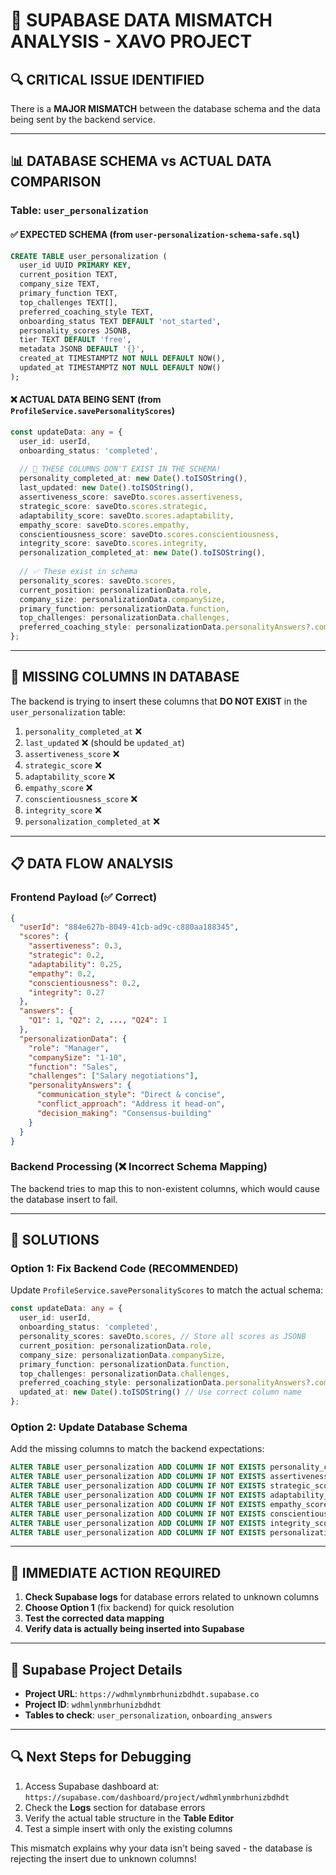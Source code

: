 # 🚨 SUPABASE DATA MISMATCH ANALYSIS - XAVO PROJECT

## 🔍 **CRITICAL ISSUE IDENTIFIED**

There is a **MAJOR MISMATCH** between the database schema and the data being sent by the backend service.

---

## 📊 **DATABASE SCHEMA vs ACTUAL DATA COMPARISON**

### **Table: `user_personalization`**

#### ✅ **EXPECTED SCHEMA** (from `user-personalization-schema-safe.sql`)
```sql
CREATE TABLE user_personalization (
  user_id UUID PRIMARY KEY,
  current_position TEXT,
  company_size TEXT,
  primary_function TEXT,
  top_challenges TEXT[],
  preferred_coaching_style TEXT,
  onboarding_status TEXT DEFAULT 'not_started',
  personality_scores JSONB,
  tier TEXT DEFAULT 'free',
  metadata JSONB DEFAULT '{}',
  created_at TIMESTAMPTZ NOT NULL DEFAULT NOW(),
  updated_at TIMESTAMPTZ NOT NULL DEFAULT NOW()
);
```

#### ❌ **ACTUAL DATA BEING SENT** (from `ProfileService.savePersonalityScores`)
```typescript
const updateData: any = {
  user_id: userId,
  onboarding_status: 'completed',
  
  // 🚨 THESE COLUMNS DON'T EXIST IN THE SCHEMA!
  personality_completed_at: new Date().toISOString(),
  last_updated: new Date().toISOString(),
  assertiveness_score: saveDto.scores.assertiveness,
  strategic_score: saveDto.scores.strategic,
  adaptability_score: saveDto.scores.adaptability,
  empathy_score: saveDto.scores.empathy,
  conscientiousness_score: saveDto.scores.conscientiousness,
  integrity_score: saveDto.scores.integrity,
  personalization_completed_at: new Date().toISOString(),
  
  // ✅ These exist in schema
  personality_scores: saveDto.scores,
  current_position: personalizationData.role,
  company_size: personalizationData.companySize,
  primary_function: personalizationData.function,
  top_challenges: personalizationData.challenges,
  preferred_coaching_style: personalizationData.personalityAnswers?.communication_style
};
```

---

## 🚨 **MISSING COLUMNS IN DATABASE**

The backend is trying to insert these columns that **DO NOT EXIST** in the `user_personalization` table:

1. `personality_completed_at` ❌
2. `last_updated` ❌ (should be `updated_at`)
3. `assertiveness_score` ❌
4. `strategic_score` ❌
5. `adaptability_score` ❌
6. `empathy_score` ❌
7. `conscientiousness_score` ❌
8. `integrity_score` ❌
9. `personalization_completed_at` ❌

---

## 📋 **DATA FLOW ANALYSIS**

### **Frontend Payload** (✅ Correct)
```json
{
  "userId": "884e627b-8049-41cb-ad9c-c880aa188345",
  "scores": {
    "assertiveness": 0.3,
    "strategic": 0.2,
    "adaptability": 0.25,
    "empathy": 0.2,
    "conscientiousness": 0.2,
    "integrity": 0.27
  },
  "answers": {
    "Q1": 1, "Q2": 2, ..., "Q24": 1
  },
  "personalizationData": {
    "role": "Manager",
    "companySize": "1-10",
    "function": "Sales",
    "challenges": ["Salary negotiations"],
    "personalityAnswers": {
      "communication_style": "Direct & concise",
      "conflict_approach": "Address it head-on",
      "decision_making": "Consensus-building"
    }
  }
}
```

### **Backend Processing** (❌ Incorrect Schema Mapping)
The backend tries to map this to non-existent columns, which would cause the database insert to fail.

---

## 🔧 **SOLUTIONS**

### **Option 1: Fix Backend Code (RECOMMENDED)**
Update `ProfileService.savePersonalityScores` to match the actual schema:

```typescript
const updateData: any = {
  user_id: userId,
  onboarding_status: 'completed',
  personality_scores: saveDto.scores, // Store all scores as JSONB
  current_position: personalizationData.role,
  company_size: personalizationData.companySize,
  primary_function: personalizationData.function,
  top_challenges: personalizationData.challenges,
  preferred_coaching_style: personalizationData.personalityAnswers?.communication_style,
  updated_at: new Date().toISOString() // Use correct column name
};
```

### **Option 2: Update Database Schema**
Add the missing columns to match the backend expectations:

```sql
ALTER TABLE user_personalization ADD COLUMN IF NOT EXISTS personality_completed_at TIMESTAMPTZ;
ALTER TABLE user_personalization ADD COLUMN IF NOT EXISTS assertiveness_score NUMERIC;
ALTER TABLE user_personalization ADD COLUMN IF NOT EXISTS strategic_score NUMERIC;
ALTER TABLE user_personalization ADD COLUMN IF NOT EXISTS adaptability_score NUMERIC;
ALTER TABLE user_personalization ADD COLUMN IF NOT EXISTS empathy_score NUMERIC;
ALTER TABLE user_personalization ADD COLUMN IF NOT EXISTS conscientiousness_score NUMERIC;
ALTER TABLE user_personalization ADD COLUMN IF NOT EXISTS integrity_score NUMERIC;
ALTER TABLE user_personalization ADD COLUMN IF NOT EXISTS personalization_completed_at TIMESTAMPTZ;
```

---

## 🎯 **IMMEDIATE ACTION REQUIRED**

1. **Check Supabase logs** for database errors related to unknown columns
2. **Choose Option 1** (fix backend) for quick resolution
3. **Test the corrected data mapping**
4. **Verify data is actually being inserted into Supabase**

---

## 📍 **Supabase Project Details**
- **Project URL**: `https://wdhmlynmbrhunizbdhdt.supabase.co`
- **Project ID**: `wdhmlynmbrhunizbdhdt`
- **Tables to check**: `user_personalization`, `onboarding_answers`

---

## 🔍 **Next Steps for Debugging**

1. Access Supabase dashboard at: `https://supabase.com/dashboard/project/wdhmlynmbrhunizbdhdt`
2. Check the **Logs** section for database errors
3. Verify the actual table structure in the **Table Editor**
4. Test a simple insert with only the existing columns

This mismatch explains why your data isn't being saved - the database is rejecting the insert due to unknown columns! 